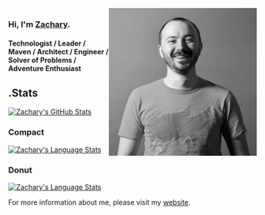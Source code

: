 <img src="./images/ts_zachary_bw.jpg" alt="Zachary Hill" width="300" align="right"/>

### Hi, I'm [Zachary](https://zacharyhill.co).
#### Technologist / Leader / Maven / Architect / Engineer / Solver of Problems / Adventure Enthusiast

## .Stats
[![Zachary's GitHub Stats](https://github-readme-stats.vercel.app/api?username=zachreborn&show_icons=true&title_color=ff479c&text_color=eceff1&icon_color=80cbc4&border_color=eceff1&bg_color=263238)](https://zacharyhill.co)

### Compact
[![Zachary's Language Stats](https://github-readme-stats.vercel.app/api/top-langs/?username=zachreborn&show_icons=true&title_color=ff479c&text_color=eceff1&icon_color=80cbc4&border_color=eceff1&bg_color=263238&layout=compact)](https://zacharyhill.co)

### Donut
[![Zachary's Language Stats](https://github-readme-stats.vercel.app/api/top-langs/?username=zachreborn&show_icons=true&title_color=ff479c&text_color=eceff1&icon_color=80cbc4&border_color=eceff1&bg_color=263238&layout=donut)](https://zacharyhill.co)


For more information about me, please visit my [website](https://zacharyhill.co).